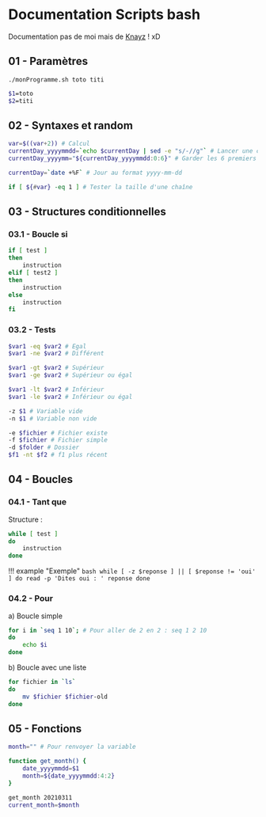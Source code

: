 # Documentation Scripts bash

Documentation pas de moi mais de [Knayz](https://www.juliebousseau.fr/) ! xD

## 01 - Paramètres

`./monProgramme.sh toto titi`

```bash title="monProgramme.sh"
$1=toto
$2=titi
```

## 02 - Syntaxes et random

```bash
var=$((var+2)) # Calcul
currentDay_yyyymmdd=`echo $currentDay | sed -e "s/-//g"` # Lancer une commande (ici, del les - d'une variable)
currentDay_yyyymm="${currentDay_yyyymmdd:0:6}" # Garder les 6 premiers caractères

currentDay=`date +%F` # Jour au format yyyy-mm-dd

if [ ${#var} -eq 1 ] # Tester la taille d'une chaîne
```

## 03 - Structures conditionnelles

### 03.1 - Boucle si

```bash
if [ test ]
then
	instruction
elif [ test2 ]
then
	instruction
else
	instruction
fi
```

### 03.2 - Tests

```bash
$var1 -eq $var2 # Egal
$var1 -ne $var2 # Différent

$var1 -gt $var2 # Supérieur
$var1 -ge $var2 # Supérieur ou égal

$var1 -lt $var2 # Inférieur
$var1 -le $var2 # Inférieur ou égal

-z $1 # Variable vide
-n $1 # Variable non vide

-e $fichier # Fichier existe
-f $fichier # Fichier simple
-d $folder # Dossier
$f1 -nt $f2 # f1 plus récent
```

## 04 - Boucles

### 04.1 - Tant que

Structure :

```bash
while [ test ]
do
	instruction
done
```

!!! example "Exemple"
	```bash
	while [ -z $reponse ] || [ $reponse != 'oui' ]
	do
		read -p 'Dites oui : ' reponse
	done
	```

### 04.2 - Pour

a) Boucle simple

```bash
for i in `seq 1 10`; # Pour aller de 2 en 2 : seq 1 2 10
do
	echo $i
done
```

b) Boucle avec une liste

```bash
for fichier in `ls` 
do
    mv $fichier $fichier-old
done
```

## 05 - Fonctions

```bash
month="" # Pour renvoyer la variable

function get_month() {
    date_yyyymmdd=$1
    month=${date_yyyymmdd:4:2}
}

get_month 20210311
current_month=$month
```
